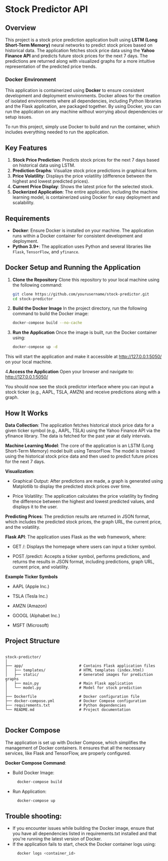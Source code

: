 # Stock Predictor API 

## Overview

This project is a stock price prediction application built using **LSTM (Long Short-Term Memory)** neural networks to predict stock prices based on historical data. The application fetches stock price data using the **Yahoo Finance API** and predicts future stock prices for the next 7 days. The predictions are returned along with visualized graphs for a more intuitive representation of the predicted price trends.

### Docker Environment
This application is containerized using **Docker** to ensure consistent development and deployment environments. Docker allows for the creation of isolated environments where all dependencies, including Python libraries and the Flask application, are packaged together. By using Docker, you can run the application on any machine without worrying about dependencies or setup issues.

To run this project, simply use Docker to build and run the container, which includes everything needed to run the application.

## Key Features
1. **Stock Price Prediction**: Predicts stock prices for the next 7 days based on historical data using LSTM.
2. **Prediction Graphs**: Visualize stock price predictions in graphical form.
3. **Price Volatility**: Displays the price volatility (difference between the highest and lowest predicted prices).
4. **Current Price Display**: Shows the latest price for the selected stock.
5. **Dockerized Application**: The entire application, including the machine learning model, is containerized using Docker for easy deployment and scalability.

## Requirements

- **Docker**: Ensure Docker is installed on your machine. The application runs within a Docker container for consistent development and deployment.
- **Python 3.9+**: The application uses Python and several libraries like `Flask`, `TensorFlow`, and `yfinance`.

## Docker Setup and Running the Application

1. **Clone the Repository**
   Clone this repository to your local machine using the following command:
   ```bash
   git clone https://github.com/yourusername/stock-predictor.git
   cd stock-predictor
   
2. **Build the Docker Image** In the project directory, run the following command to build the Docker image:
   ```bash
   docker-compose build --no-cache
   
3. **Run the Application** Once the image is built, run the Docker container using:
   ```bash
   docker-compose up -d
This will start the application and make it accessible at http://127.0.0.1:5050/ on your local machine.


4.**Access the Application** Open your browser and navigate to: 
http://127.0.0.1:5050/

You should now see the stock predictor interface where you can input a stock ticker (e.g., AAPL, TSLA, AMZN) and receive predictions along with a graph.


## How It Works

**Data Collection**:
The application fetches historical stock price data for a given ticker symbol (e.g., AAPL, TSLA) using the Yahoo Finance API via the yfinance library. The data is fetched for the past year at daily intervals.

**Machine Learning Model**:
The core of the application is an LSTM (Long Short-Term Memory) model built using TensorFlow. The model is trained using the historical stock price data and then used to predict future prices for the next 7 days.

**Visualization**:
  + Graphical Output: After predictions are made, a graph is generated using Matplotlib to display the predicted stock prices over time.

  + Price Volatility: The application calculates the price volatility by finding the difference between the highest and lowest predicted values, and displays it to the user.

**Predicting Prices**:
The prediction results are returned in JSON format, which includes the predicted stock prices, the graph URL, the current price, and the volatility.

**Flask API**:
The application uses Flask as the web framework, where:

  + GET /: Displays the homepage where users can input a ticker symbol.

  + POST /predict: Accepts a ticker symbol, performs predictions, and returns the results in JSON format, including predictions, graph URL, current price, and volatility.

**Example Ticker Symbols**
  + AAPL (Apple Inc.)

  + TSLA (Tesla Inc.)

  + AMZN (Amazon)

  + GOOGL (Alphabet Inc.)

  + MSFT (Microsoft)

## Project Structure
<code>
stock-predictor/
│
├── app/                         # Contains Flask application files
│   ├── templates/               # HTML templates (index.html)
│   ├── static/                  # Generated images for prediction graphs
│   ├── main.py                  # Main Flask application
│   └── model.py                 # Model for stock prediction
│
├── Dockerfile                   # Docker configuration file
├── docker-compose.yml           # Docker Compose configuration
├── requirements.txt             # Python dependencies
└── README.md                    # Project documentation
</code></br>

## Docker Compose
The application is set up with Docker Compose, which simplifies the management of Docker containers. It ensures that all the necessary services, like Flask and TensorFlow, are properly configured.

**Docker Compose Command**:
  + Build Docker Image:
    ```bash
      docker-compose build
  + Run Application:
    ```bash
      docker-compose up

## Trouble shooting: 
  + If you encounter issues while building the Docker image, ensure that you have all dependencies listed in requirements.txt installed and that you're running the latest version of Docker.
  + If the application fails to start, check the Docker container logs using:
    ```bash
      docker logs <container_id>
  
